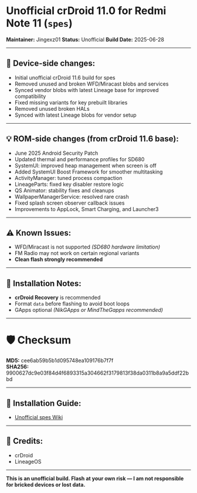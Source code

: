 # Unofficial crDroid 11.0 for Redmi Note 11 (`spes`)

**Maintainer:** Jingexz01
**Status:** Unofficial
**Build Date:** 2025-06-28

---

## 📱 Device-side changes:

* Initial unofficial crDroid 11.6 build for spes
* Removed unused and broken WFD/Miracast blobs and services
* Synced vendor blobs with latest Lineage base for improved compatibility
* Fixed missing variants for key prebuilt libraries
* Removed unused broken HALs
* Synced with latest Lineage blobs for vendor setup

---

## 💡 ROM-side changes (from crDroid 11.6 base):

* June 2025 Android Security Patch
* Updated thermal and performance profiles for SD680
* SystemUI: improved heap management when screen is off
* Added SystemUI Boost Framework for smoother multitasking
* ActivityManager: tuned process compaction
* LineageParts: fixed key disabler restore logic
* QS Animator: stability fixes and cleanups
* WallpaperManagerService: resolved rare crash
* Fixed splash screen observer callback issues
* Improvements to AppLock, Smart Charging, and Launcher3

---

## ⚠️ Known Issues:

* WFD/Miracast is not supported *(SD680 hardware limitation)*
* FM Radio may not work on certain regional variants
* **Clean flash strongly recommended**

---

## 🔧 Installation Notes:

* **crDroid Recovery** is recommended
* Format `data` before flashing to avoid boot loops
* GApps optional *(NikGApps or MindTheGapps recommended)*

---

# 🛡 Checksum
**MD5:** cee6ab59b5b1d095748ea109176b7f7f\
**SHA256:** 9900627dc9e03f84d4f6893315a304662f3179813f38da0311b8a9a5ddf22bbd 

---

## 📲 Installation Guide:

* [Unofficial spes Wiki](https://github.com/Jingexz01/Unoffical_Redmi_Note_11_crDroid/wiki)

---

## 👤 Credits:

* crDroid
* LineageOS

---

**This is an unofficial build. Flash at your own risk — I am not responsible for bricked devices or lost data.**
